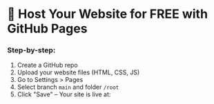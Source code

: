 # 🚀 Host Your Website for FREE with GitHub Pages

### Step-by-step:

1. Create a GitHub repo
2. Upload your website files (HTML, CSS, JS)
3. Go to Settings > Pages
4. Select branch `main` and folder `/root`
5. Click "Save" – Your site is live at:

